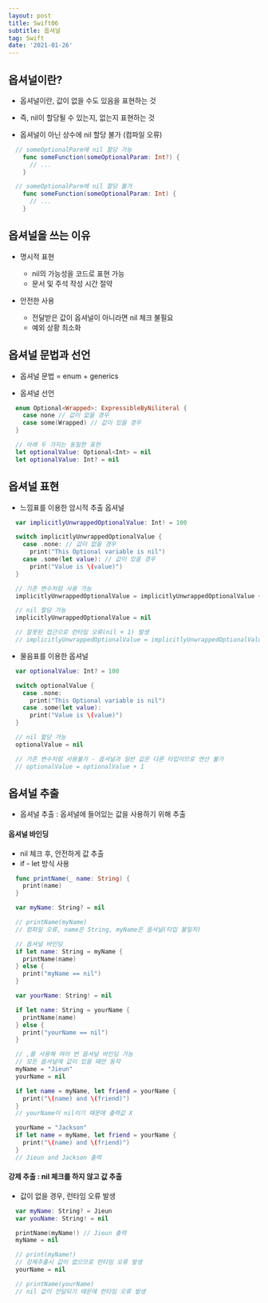 ```yaml
---
layout: post
title: Swift06
subtitle: 옵셔널
tag: Swift
date: '2021-01-26'
---
```


## 옵셔널이란?

* 옵셔널이란, 값이 없을 수도 있음을 표현하는 것

* 즉, nil이 할당될 수 있는지, 없는지 표현하는 것

* 옵셔널이 아닌 상수에 nil 할당 불가 (컴파일 오류)

~~~Swift
  // someOptionalParm에 nil 할당 가능
    func someFunction(someOptionalParam: Int?) {
      // ...
    }

  // someOptionalParm에 nil 할당 불가
    func someFunction(someOptionalParam: Int) {
      // ...
    }
~~~


## 옵셔널을 쓰는 이유

* 명시적 표현
  - nil의 가능성을 코드로 표현 가능
  - 문서 및 주석 작성 시간 절약

* 안전한 사용
  - 전달받은 값이 옵셔널이 아니라면 nil 체크 불필요
  - 예외 상황 최소화


## 옵셔널 문법과 선언

* 옵셔널 문법 = enum + generics

* 옵셔널 선언
~~~Swift
  enum Optional<Wrapped>: ExpressibleByNiliteral {
    case none // 값이 없을 경우
    case some(Wrapped) // 값이 있을 경우
  }

  // 아래 두 가지는 동일한 표현
  let optionalValue: Optional<Int> = nil
  let optionalValue: Int? = nil
~~~


## 옵셔널 표현

* 느낌표를 이용한 암시적 추출 옵셔널
~~~Swift
  var implicitlyUnwrappedOptionalValue: Int! = 100

  switch implicitlyUnwrappedOptionalValue {
    case .none: // 값이 없을 경우
      print("This Optional variable is nil")
    case .some(let value): // 값이 있을 경우
      print("Value is \(value)")
  }

  // 기존 변수처럼 사용 가능
  implicitlyUnwrappedOptionalValue = implicitlyUnwrappedOptionalValue + 1

  // nil 할당 가능
  implicitlyUnwrappedOptionalValue = nil

  // 잘못된 접근으로 런타임 오류(nil + 1) 발생
  // implicitlyUnwrappedOptionalValue = implicitlyUnwrappedOptionalValue + 1
~~~

* 물음표를 이용한 옵셔널
~~~Swift
  var optionalValue: Int? = 100

  switch optionalValue {
    case .none:
      print("This Optional variable is nil")
    case .some(let value):
      print("Value is \(value)")
  }

  // nil 할당 가능
  optionalValue = nil

  // 기존 변수처럼 사용불가 - 옵셔널과 일반 값은 다른 타입이므로 연산 불가
  // optionalValue = optionalValue + 1
~~~


## 옵셔널 추출

* 옵셔널 추출 : 옵셔널에 들어있는 값을 사용하기 위해 추출

#### 옵셔널 바인딩

* nil 체크 후, 안전하게 값 추출
* if - let 방식 사용
~~~Swift
  func printName(_ name: String) {
    print(name)
  }

  var myName: String? = nil

  // printName(myName)
  // 컴파일 오류, name은 String, myName은 옵셔널(타입 불일치)

  // 옵셔널 바인딩
  if let name: String = myName {
    printName(name)
  } else {
    print("myName == nil")
  }

  var yourName: String! = nil

  if let name: String = yourName {
    printName(name)
  } else {
    print("yourName == nil")
  }

  // ,를 사용해 여러 번 옵셔널 바인딩 가능
  // 모든 옵셔널에 값이 있을 때만 동작
  myName = "Jieun"
  yourName = nil

  if let name = myName, let friend = yourName {
    print("\(name) and \(friend)")
  }
  // yourName이 nil이기 때문에 출력값 X

  yourName = "Jackson"
  if let name = myName, let friend = yourName {
    print("\(name) and \(friend)")
  }
  // Jieun and Jackson 출력
~~~

#### 강제 추출 : nil 체크를 하지 않고 값 추출

* 값이 없을 경우, 런타임 오류 발생
~~~Swift
  var myName: String? = Jieun
  var youName: String! = nil

  printName(myName!) // Jieun 출력
  myName = nil

  // print(myName!)
  // 강제추출시 값이 없으므로 런타임 오류 발생
  yourName = nil

  // printName(yourName)
  // nil 값이 전달되기 때문에 런타임 오류 발생
~~~
